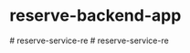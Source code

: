 # reserve-backend-app
#   r e s e r v e - s e r v i c e - r e  
 #   r e s e r v e - s e r v i c e - r e  
 